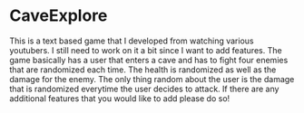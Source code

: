 # CaveExplore

This is a text based game that I developed from watching various youtubers. I still need to work on it a bit since I want to add features. The game basically has a user that enters a cave and has to fight four enemies that are randomized each time. The health is randomized as well as the damage for the enemy. The only thing random about the user is the damage that is randomized everytime the user decides to attack. If there are any additional features that you would like to add please do so!
